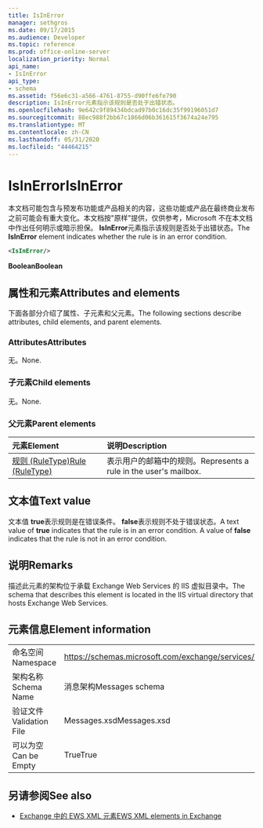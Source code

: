```yaml
---
title: IsInError
manager: sethgros
ms.date: 09/17/2015
ms.audience: Developer
ms.topic: reference
ms.prod: office-online-server
localization_priority: Normal
api_name:
- IsInError
api_type:
- schema
ms.assetid: f56e6c31-a566-4761-8755-d90ffe6fe790
description: IsInError元素指示该规则是否处于出错状态。
ms.openlocfilehash: 9e642c9f89434bdcad97b0c16dc35f99196051d7
ms.sourcegitcommit: 88ec988f2bb67c1866d06b361615f3674a24e795
ms.translationtype: MT
ms.contentlocale: zh-CN
ms.lasthandoff: 05/31/2020
ms.locfileid: "44464215"
---
```

# <a name="isinerror"></a><span data-ttu-id="f3299-103">IsInError</span><span class="sxs-lookup"><span data-stu-id="f3299-103">IsInError</span></span>

<span data-ttu-id="f3299-104">本文档可能包含与预发布功能或产品相关的内容，这些功能或产品在最终商业发布之前可能会有重大变化。本文档按"原样"提供，仅供参考，Microsoft 不在本文档中作出任何明示或暗示担保。 **IsInError**元素指示该规则是否处于出错状态。</span><span class="sxs-lookup"><span data-stu-id="f3299-104">The **IsInError** element indicates whether the rule is in an error condition.</span></span> 
  
```XML
<IsInError/>
```

 <span data-ttu-id="f3299-105">**Boolean**</span><span class="sxs-lookup"><span data-stu-id="f3299-105">**Boolean**</span></span>
## <a name="attributes-and-elements"></a><span data-ttu-id="f3299-106">属性和元素</span><span class="sxs-lookup"><span data-stu-id="f3299-106">Attributes and elements</span></span>

<span data-ttu-id="f3299-107">下面各部分介绍了属性、子元素和父元素。</span><span class="sxs-lookup"><span data-stu-id="f3299-107">The following sections describe attributes, child elements, and parent elements.</span></span>
  
### <a name="attributes"></a><span data-ttu-id="f3299-108">Attributes</span><span class="sxs-lookup"><span data-stu-id="f3299-108">Attributes</span></span>

<span data-ttu-id="f3299-109">无。</span><span class="sxs-lookup"><span data-stu-id="f3299-109">None.</span></span>
  
### <a name="child-elements"></a><span data-ttu-id="f3299-110">子元素</span><span class="sxs-lookup"><span data-stu-id="f3299-110">Child elements</span></span>

<span data-ttu-id="f3299-111">无。</span><span class="sxs-lookup"><span data-stu-id="f3299-111">None.</span></span>
  
### <a name="parent-elements"></a><span data-ttu-id="f3299-112">父元素</span><span class="sxs-lookup"><span data-stu-id="f3299-112">Parent elements</span></span>

|<span data-ttu-id="f3299-113">**元素**</span><span class="sxs-lookup"><span data-stu-id="f3299-113">**Element**</span></span>|<span data-ttu-id="f3299-114">**说明**</span><span class="sxs-lookup"><span data-stu-id="f3299-114">**Description**</span></span>|
|:-----|:-----|
|[<span data-ttu-id="f3299-115">规则 (RuleType)</span><span class="sxs-lookup"><span data-stu-id="f3299-115">Rule (RuleType)</span></span>](rule-ruletype.md) <br/> |<span data-ttu-id="f3299-116">表示用户的邮箱中的规则。</span><span class="sxs-lookup"><span data-stu-id="f3299-116">Represents a rule in the user's mailbox.</span></span>  <br/> |
   
## <a name="text-value"></a><span data-ttu-id="f3299-117">文本值</span><span class="sxs-lookup"><span data-stu-id="f3299-117">Text value</span></span>

<span data-ttu-id="f3299-p101">文本值 **true**表示规则是在错误条件。 **false**表示规则不处于错误状态。</span><span class="sxs-lookup"><span data-stu-id="f3299-p101">A text value of **true** indicates that the rule is in an error condition. A value of **false** indicates that the rule is not in an error condition.</span></span> 
  
## <a name="remarks"></a><span data-ttu-id="f3299-120">说明</span><span class="sxs-lookup"><span data-stu-id="f3299-120">Remarks</span></span>

<span data-ttu-id="f3299-121">描述此元素的架构位于承载 Exchange Web Services 的 IIS 虚拟目录中。</span><span class="sxs-lookup"><span data-stu-id="f3299-121">The schema that describes this element is located in the IIS virtual directory that hosts Exchange Web Services.</span></span>
  
## <a name="element-information"></a><span data-ttu-id="f3299-122">元素信息</span><span class="sxs-lookup"><span data-stu-id="f3299-122">Element information</span></span>

|||
|:-----|:-----|
|<span data-ttu-id="f3299-123">命名空间</span><span class="sxs-lookup"><span data-stu-id="f3299-123">Namespace</span></span>  <br/> |https://schemas.microsoft.com/exchange/services/2006/messages  <br/> |
|<span data-ttu-id="f3299-124">架构名称</span><span class="sxs-lookup"><span data-stu-id="f3299-124">Schema Name</span></span>  <br/> |<span data-ttu-id="f3299-125">消息架构</span><span class="sxs-lookup"><span data-stu-id="f3299-125">Messages schema</span></span>  <br/> |
|<span data-ttu-id="f3299-126">验证文件</span><span class="sxs-lookup"><span data-stu-id="f3299-126">Validation File</span></span>  <br/> |<span data-ttu-id="f3299-127">Messages.xsd</span><span class="sxs-lookup"><span data-stu-id="f3299-127">Messages.xsd</span></span>  <br/> |
|<span data-ttu-id="f3299-128">可以为空</span><span class="sxs-lookup"><span data-stu-id="f3299-128">Can be Empty</span></span>  <br/> |<span data-ttu-id="f3299-129">True</span><span class="sxs-lookup"><span data-stu-id="f3299-129">True</span></span>  <br/> |
   
## <a name="see-also"></a><span data-ttu-id="f3299-130">另请参阅</span><span class="sxs-lookup"><span data-stu-id="f3299-130">See also</span></span>



- [<span data-ttu-id="f3299-131">Exchange 中的 EWS XML 元素</span><span class="sxs-lookup"><span data-stu-id="f3299-131">EWS XML elements in Exchange</span></span>](ews-xml-elements-in-exchange.md)

